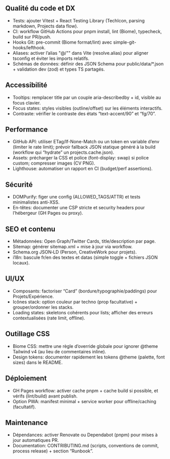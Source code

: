 ## Qualité du code et DX
 - Tests: ajouter Vitest + React Testing Library (TechIcon, parsing markdown, Projects data flow).
 - CI: workflow GitHub Actions pour pnpm install, lint (Biome), typecheck, build sur PR/push.
 - Hooks Git: pre-commit (Biome format/lint) avec simple-git-hooks/lefthook.
 - Aliases: activer l’alias "@/"" dans Vite (resolve.alias) pour aligner tsconfig et éviter les imports relatifs.
 - Schémas de données: définir des JSON Schema pour public/data/*.json + validation dev (zod) et types TS partagés.

## Accessibilité
 - Tooltips: remplacer title par un couple aria-describedby + id, visible au focus clavier.
 - Focus states: styles visibles (outline/offset) sur les éléments interactifs.
 - Contraste: vérifier le contraste des états “text-accent/90” et “fg/70”.

## Performance
  - GitHub API: utiliser ETag/If-None-Match ou un token en variable d’env (limiter le rate limit); prévoir fallback JSON  statique généré à la build (workflow qui “hydrate” un projects.cache.json).
  - Assets: précharger la CSS et police (font-display: swap) si police custom; compresser images (CV PNG).
  - Lighthouse: automatiser un rapport en CI (budget/perf assertions).

## Sécurité
 - DOMPurify: figer une config (ALLOWED_TAGS/ATTR) et tests minimalistes anti-XSS.
 - En-têtes: documenter une CSP stricte et security headers pour l’hébergeur (GH Pages ou proxy).

## SEO et contenu
 - Métadonnées: Open Graph/Twitter Cards, title/description par page.
 - Sitemap: générer sitemap.xml + mise à jour via workflow.
 - Schema.org JSON‑LD (Person, CreativeWork pour projets).
 - i18n: bascule fr/en des textes et datas (simple toggle + fichiers JSON locaux).

## UI/UX
 - Composants: factoriser “Card” (bordure/typographie/paddings) pour Projets/Expérience.
 - Icônes stack: option couleur par techno (prop facultative) + grouper/ordonner les stacks.
 - Loading states: skeletons cohérents pour lists; afficher des erreurs contextualisées (rate limit, offline).

## Outillage CSS
 - Biome CSS: mettre une règle d’override globale pour ignorer @theme Tailwind v4 (au lieu de commentaires inline).
 - Design tokens: documenter rapidement les tokens @theme (palette, font sizes) dans le README.

## Déploiement
 - GH Pages workflow: activer cache pnpm + cache build si possible, et vérifs (lint/build) avant publish.
 - Option PWA: manifest minimal + service worker pour offline/caching (facultatif).

## Maintenance
 - Dépendances: activer Renovate ou Dependabot (pnpm) pour mises à jour automatiques PR.
 - Documentation: CONTRIBUTING.md (scripts, conventions de commit, process release) + section “Runbook”.